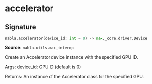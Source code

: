 # accelerator

## Signature

```python
nabla.accelerator(device_id: int = 0) -> max._core.driver.Device
```

**Source**: `nabla.utils.max_interop`

Create an Accelerator device instance with the specified GPU ID.

Args:
    device_id: GPU ID (default is 0)

Returns:
    An instance of the Accelerator class for the specified GPU.


